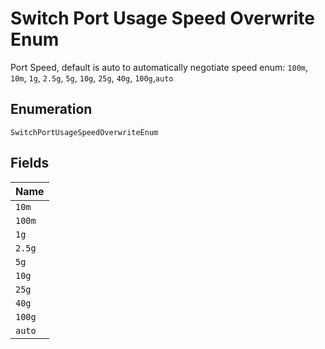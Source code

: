 
# Switch Port Usage Speed Overwrite Enum

Port Speed, default is auto to automatically negotiate speed enum: `100m`, `10m`, `1g`, `2.5g`, `5g`, `10g`, `25g`, `40g`, `100g`,`auto`

## Enumeration

`SwitchPortUsageSpeedOverwriteEnum`

## Fields

| Name |
|  --- |
| `10m` |
| `100m` |
| `1g` |
| `2.5g` |
| `5g` |
| `10g` |
| `25g` |
| `40g` |
| `100g` |
| `auto` |

